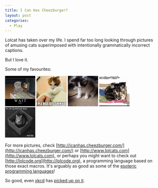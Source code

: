 ```yaml
---
title: I Can Has Cheezburger?
layout: post
categories:
  - Play
---
```

Lolcat has taken over my life. I spend far too long looking through pictures of amusing cats superimposed with intentionally grammatically incorrect captions.

But I love it.

Some of my favourites:

[![I'll fix it](/files/2007/06/1-100x100.jpg "I'll fix it")](/files/2007/06/1.jpg)
[![Can I plz has dis shiny device](/files/2007/06/2-100x100.jpg "Can I plz has dis shiny device")](/files/2007/06/2.jpg)
[![I has a money](/files/2007/06/3-100x100.jpg "I has a money")](/files/2007/06/3.jpg)
[![<lolcat align="right">](/files/2007/06/4-100x100.jpg)](/files/2007/06/4.jpg)
[![In ur quantum box... maybe](/files/2007/06/5-100x100.jpg "In ur quantum box... maybe")](/files/2007/06/5.jpg)

For more pictures, check [http://icanhas.cheezburger.com/](http://icanhas.cheezburger.com/) or [http://www.lolcats.com](http://www.lolcats.com), or perhaps you might want to check out [http://lolcode.org](http://lolcode.org), a programming language based on those exact macros. It's arguably as good as some of the [esoteric programming languages](https://en.wikipedia.org/wiki/Esoteric_programming_language)!

So good, even [xkcd](https://xkcd.com) has [picked up on it](https://xkcd.com/262/).
